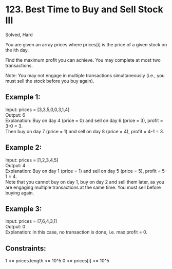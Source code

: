 # 123. Best Time to Buy and Sell Stock III 
Solved, Hard  

You are given an array prices where prices[i] is the price of a given stock on the ith day.  

Find the maximum profit you can achieve. You may complete at most two transactions.  

Note: You may not engage in multiple transactions simultaneously (i.e., you must sell the stock before you buy again).  

 

Example 1:
---
Input: prices = [3,3,5,0,0,3,1,4]  
Output: 6  
Explanation: Buy on day 4 (price = 0) and sell on day 6 (price = 3), profit = 3-0 = 3.  
Then buy on day 7 (price = 1) and sell on day 8 (price = 4), profit = 4-1 = 3.  

Example 2:
---
Input: prices = [1,2,3,4,5]  
Output: 4  
Explanation: Buy on day 1 (price = 1) and sell on day 5 (price = 5), profit = 5-1 = 4.  
Note that you cannot buy on day 1, buy on day 2 and sell them later, as you are engaging multiple transactions at the same time. You must sell before buying again.  

Example 3:
---
Input: prices = [7,6,4,3,1]  
Output: 0  
Explanation: In this case, no transaction is done, i.e. max profit = 0.  
 

Constraints:
---
1 <= prices.length <= 10^5
0 <= prices[i] <= 10^5
 

